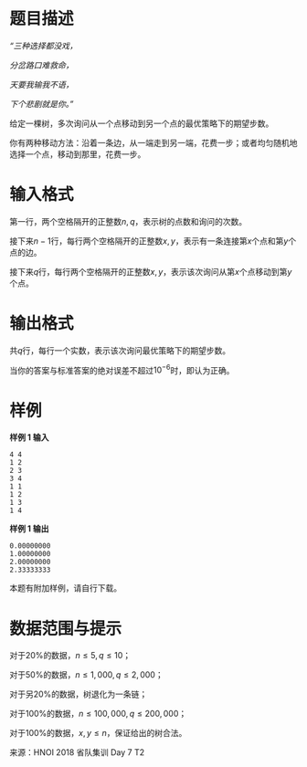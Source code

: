 
# 题目描述

*“三种选择都没戏，*

*分岔路口难救命，*

*天要我输我不语，*

*下个悲剧就是你。”*

给定一棵树，多次询问从一个点移动到另一个点的最优策略下的期望步数。

你有两种移动方法：沿着一条边，从一端走到另一端，花费一步；或者均匀随机地选择一个点，移动到那里，花费一步。

# 输入格式

第一行，两个空格隔开的正整数$n, q$，表示树的点数和询问的次数。

接下来$n-1$行，每行两个空格隔开的正整数$x, y$，表示有一条连接第$x$个点和第$y$个点的边。

接下来$q$行，每行两个空格隔开的正整数$x, y$，表示该次询问从第$x$个点移动到第$y$个点。

# 输出格式

共$q$行，每行一个实数，表示该次询问最优策略下的期望步数。

当你的答案与标准答案的绝对误差不超过$10^{-6}$时，即认为正确。

# 样例

**样例 1 输入**
```
4 4
1 2
2 3
3 4
1 1
1 2
1 3
1 4
```

**样例 1 输出**
```
0.00000000
1.00000000
2.00000000
2.33333333
```

本题有附加样例，请自行下载。

# 数据范围与提示

对于$20\%$的数据，$n \leq 5, q \leq 10$；

对于$50\%$的数据，$n \leq 1,000, q \leq 2,000$；

对于另$20\%$的数据，树退化为一条链；

对于$100\%$的数据，$n \leq 100,000, q \leq 200,000$；

对于$100\%$的数据，$x, y \leq n$，保证给出的树合法。

来源：HNOI 2018 省队集训 Day 7 T2

